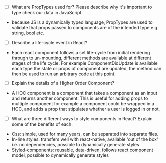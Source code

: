 - [ ] What are PropTypes used for? Please describe why it's important to type check our data in JavaScript.
* because JS is a dynamically typed language, PropTypes are used to validate that props passed to components are of the intended type e.g. string, bool etc.
- [ ] Describe a life-cycle event in React?
* Each react component follows a set life-cycle from initial rendering through to un-mounting, different methods are available at different stages of the life cycle. For example ComponentDidUpdate is available each type the state or props of component are updated, the method can then be used to run an arbitrary code at this point.
- [ ] Explain the details of a Higher Order Component?
* A HOC component is a component that takes a component as an input and returns another component. This is useful for adding props to multiple component for example a component could be wrapped in a HOC, and adds a prop that stipulates whether a user is logged in or not.
- [ ] What are three different ways to style components in React? Explain some of the benefits of each.
* Css: simple, used for many years, can be separated into separate files.
* In-line styles: transfers well with react-native, available 'out of the box' i.e. no dependencies, possible to dynamically generate styles
* Styled-components: reusable, data-driven, follows react component model, possible to dynamically generate styles